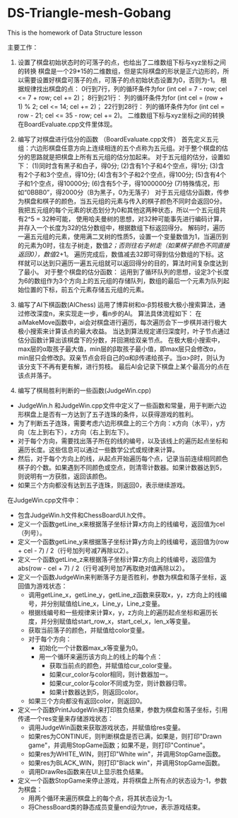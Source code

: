 # DS-Triangle-mesh-Gobang
This is the homework of Data Structure lesson

主要工作：
1. 设置了棋盘初始状态时的可落子的点，也给出了二维数组下标与xyz坐标之间的转换
    棋盘是一个29*15的二维数组，但是实际棋盘的形状是正六边形的，所以需要设置好棋盘可落子的点，可落子的点初始状态设置为0，否则为-1。
    根据规律找出棋盘的点：
    0行到7行，列的循环条件为for (int cel = 7 - row; cel <= 7 + row; cel += 2)；
    8行到21行： 列的循环条件为for (int cel = (row + 1) % 2; cel <= 14; cel += 2)；
    22行到28行： 列的循环条件为for (int cel = row - 21; cel <= 35 - row; cel += 2)。
    二维数组下标与xyz坐标之间的转换在BoardEvaluate.cpp文件里体现。
2. 编写了对棋盘进行估分的函数 （BoardEvaluate.cpp文件）
    首先定义五元组：六边形棋盘任意方向上连续相连的五个点称为五元组。对于整个棋盘的估分的思路就是把棋盘上所有五元组的估分加起来。
对于五元组的估分，设置如下：
   (1)同时含有黑子和白子，得0分;
   (2)含有1个子和4个空点，得1分;
   (3)含有2个子和3个空点，得10分;
   (4)含有3个子和2个空点，得100分;
   (5)含有4个子和1个空点，得10000分;
   (6)含有5个子，得1000000分
   (7)特殊情况，形如“0BBB0”，得2000分（B为黑子，0为无落子）
对于五元组估分函数，传参为棋盘和棋子的颜色，当五元组的元素与传入的棋子颜色不同时会返回0分。 
我把五元组的每个元素的状态划分为0和其他这两种状态，所以一个五元组共有2^5 = 32种可能，
使用哈夫曼树的思想，对32种可能事先进行编码计算，并存入一个长度为32的估分数组中，根据数组下标返回得分。
解码时，遍历一遍五元组的元素，使用满二叉树的性质5，设置一个变量数值为1，当遍历到的元素为0时，往左子树走，数值*2；否则往右子树走（如果棋子颜色不同直接返回0），数值*2+1。
遍历完成后，数值减去32即可得到估分数组的下标。这样就可以达到只遍历一遍五元组就可以返回得分的目的，算法时间复杂度达到了最小。
对于整个棋盘的估分函数：
运用到了循环队列的思想，设定3个长度为6的数组作为3个方向上的五元组的存储队列，数组的最后一个元素为队列起始位置的下标，前五个元素存储五元组的元素。

3. 编写了AI下棋函数(AIChess)
   运用了博弈树和α-β剪枝极大极小搜索算法，通过修改深度n，来实现走一步，看n步的AI。
   算法具体流程如下：
   在aiMakeMove函数中，ai会对棋盘进行遍历，每次遍历会下一步棋并进行极大极小搜索来计算该点的最大收益。
   当达到算法规定递归深度时，叶子节点通过估分函数计算出该棋盘下的分数，并回溯给双亲节点。
   在极大极小搜索中，max层的α取孩子最大值，min层的β取孩子最小值，即max层只会修改α，min层只会修改β。双亲节点会将自己的α和β传递给孩子。当α>β时，则认为该分支下不再有更有解，进行剪枝。
   最后AI会记录下棋盘上某个最高分的点在该点并落子。

4. 编写了棋局胜利判断的一些函数(JudgeWin.cpp)
- JudgeWin.h 和JudgeWin.cpp文件中定义了一些函数和常量，用于判断六边形棋盘上是否有一方达到了五子连珠的条件，以获得游戏的胜利。
- 为了判断五子连珠，需要考虑六边形棋盘上的三个方向：x方向（水平），y方向（左上到右下），z方向（右上到左下）。 
- 对于每个方向，需要找出落子所在的线的编号，以及该线上的遍历起点坐标和遍历长度。这些信息可以通过一些数学公式或规律来计算。
- 然后，对于每个方向上的线，从起点开始遍历每个点，记录当前连续相同颜色棋子的个数。如果遇到不同颜色或空点，则清零计数器。如果计数器达到5，则说明有一方获胜，返回该颜色。
- 如果三个方向都没有达到五子连珠，则返回0，表示继续游戏。

在JudgeWin.cpp文件中：
- 包含JudgeWin.h文件和ChessBoardUI.h文件。
- 定义一个函数getLine_x来根据落子坐标计算x方向上的线编号，返回值为cel（列号）。
- 定义一个函数getLine_y来根据落子坐标计算y方向上的线编号，返回值为(row + cel - 7) / 2（行号加列号减7再除以2）。
- 定义一个函数getLine_z来根据落子坐标计算z方向上的线编号，返回值为abs(row - cel + 7) / 2（行号减列号加7再取绝对值再除以2）。
- 定义一个函数JudgeWin来判断落子方是否胜利，参数为棋盘和落子坐标，返回值为游戏状态：
    - 调用getLine_x，getLine_y，getLine_z函数来获取x，y，z方向上的线编号，并分别赋值给Line_x，Line_y，Line_z变量。
    - 根据线编号和一些规律来计算x，y，z方向上的遍历起点坐标和遍历长度，并分别赋值给start_row_x，start_cel_x，len_x等变量。
    - 获取当前落子的颜色，并赋值给color变量。
    - 对于每个方向：
        - 初始化一个计数器max_x等变量为0。
        - 用一个循环来遍历该方向上的线上的每个点：
            - 获取当前点的颜色，并赋值给cur_color变量。
            - 如果cur_color与color相同，则计数器加一。
            - 如果cur_color与color不同或为空，则计数器归零。
            - 如果计数器达到5，则返回color。
    - 如果三个方向都没有返回color，则返回0。
- 定义一个函数PrintJudgeWin来打印胜负结果，参数为棋盘和落子坐标，引用传递一个res变量来存储游戏状态：
    - 调用JudgeWin函数来获取游戏状态，并赋值给res变量。
    - 如果res为CONTINUE，则判断棋盘是否已满，如果是，则打印"Drawn game"，并调用StopGame函数；如果不是，则打印"Continue"。
    - 如果res为WHITE_WIN，则打印"White win"，并调用StopGame函数。
    - 如果res为BLACK_WIN，则打印"Black win"，并调用StopGame函数。
    - 调用DrawRes函数来在UI上显示胜负结果。
- 定义一个函数StopGame来停止游戏，并将棋盘上所有点的状态设为-1，参数为棋盘：
    - 用两个循环来遍历棋盘上的每个点，将其状态设为-1。
    - 将ChessBoard类的静态成员变量end设为true，表示游戏结束。